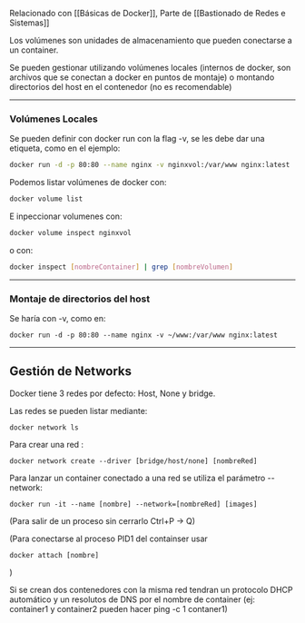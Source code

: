 Relacionado con [[Básicas de Docker]], Parte de [[Bastionado de Redes e Sistemas]]

Los volúmenes son unidades de almacenamiento que pueden conectarse a un container. 

Se pueden gestionar utilizando volúmenes locales (internos de docker, son archivos que se conectan a docker en puntos de montaje) o montando directorios del host en el contenedor (no es recomendable)

---
### Volúmenes Locales

Se pueden definir con docker run con la flag -v, se les debe dar una etiqueta, como en el ejemplo:

``` sh
docker run -d -p 80:80 --name nginx -v nginxvol:/var/www nginx:latest
```

Podemos listar volúmenes de docker con:

``` sh
docker volume list
```

E inpeccionar volumenes con:

``` sh
docker volume inspect nginxvol
```

o con:

``` sh
docker inspect [nombreContainer] | grep [nombreVolumen]
```

---
### Montaje de directorios del host

Se haría con -v, como en:

``` shell
docker run -d -p 80:80 --name nginx -v ~/www:/var/www nginx:latest
```


---

## Gestión de Networks

Docker tiene 3 redes por defecto: Host, None y bridge.

Las redes se pueden listar mediante:

``` shell
docker network ls
```

Para crear una red :

``` shell
docker network create --driver [bridge/host/none] [nombreRed]
```

Para lanzar un container conectado a una red se utiliza el parámetro --network:

``` shell
docker run -it --name [nombre] --network=[nombreRed] [images]
```

(Para salir de un proceso sin cerrarlo Ctrl+P -> Q)

(Para conectarse al proceso PID1 del containser usar 
``` shell
docker attach [nombre]
```
)

Si se crean dos contenedores con la misma red tendran un protocolo DHCP automático y un resolutos de DNS por el nombre de container (ej: container1 y container2 pueden hacer ping -c 1 contaner1)

